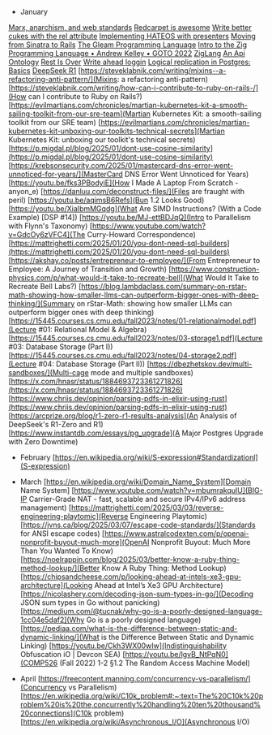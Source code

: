 * January

[Marx, anarchism, and web standards](https://steveklabnik.com/writing/marx-anarchism-and-web-standards/)
[Redcarpet is awesome](https://steveklabnik.com/writing/redcarpet-is-awesome/)
[Write better cukes with the rel attribute](https://steveklabnik.com/writing/write-better-cukes-with-the-rel-attribute/)
[Implementing HATEOS with presenters](https://steveklabnik.com/writing/implementing-hateoas-with-presenters/)
[Moving from Sinatra to Rails](https://steveklabnik.com/writing/moving-from-sinatra-to-rails/)
[The Gleam Programming Language](https://tour.gleam.run/)
[Intro to the Zig Programming Language • Andrew Kelley • GOTO 2022](https://youtu.be/YXrb-DqsBNU)
[ZigLang](https://ziglang.org/documentation/master/#Introduction)
[An Api Ontology](https://steveklabnik.com/writing/an-api-ontology/)
[Rest Is Over](https://steveklabnik.com/writing/rest-is-over/)
[Write ahead loggin](https://en.wikipedia.org/wiki/Write-ahead_logging)
[Logical replication in Postgres: Basics](https://www.enterprisedb.com/blog/logical-replication-postgres-basics)
[DeepSeek R1](https://github.com/deepseek-ai/DeepSeek-R1/blob/main/DeepSeek_R1.pdf)
[https://steveklabnik.com/writing/mixins--a-refactoring-anti-pattern/](Mixins: a refactoring anti-pattern)
[https://steveklabnik.com/writing/how-can-i-contribute-to-ruby-on-rails-/](How can I contribute to Ruby on Rails?)
[https://evilmartians.com/chronicles/martian-kubernetes-kit-a-smooth-sailing-toolkit-from-our-sre-team](Martian Kubernetes Kit: a smooth-sailing toolkit from our SRE team)
[https://evilmartians.com/chronicles/martian-kubernetes-kit-unboxing-our-toolkits-technical-secrets](Martian Kubernetes Kit: unboxing our toolkit's technical secrets)
[https://p.migdal.pl/blog/2025/01/dont-use-cosine-similarity](https://p.migdal.pl/blog/2025/01/dont-use-cosine-similarity)
[https://krebsonsecurity.com/2025/01/mastercard-dns-error-went-unnoticed-for-years/](MasterCard DNS Error Went Unnoticed for Years)
[https://youtu.be/fks3PBodyiE](How I Made A Laptop From Scratch - anyon_e)
[https://danluu.com/deconstruct-files/](Files are fraught with peril)
[https://youtu.be/aqimsB6Refs](Bun 1.2 Looks Good)
[https://youtu.be/XiaIbmMGqdg](What Are SIMD Instructions? (With a Code Example) [DSP #14])
[https://youtu.be/MJ-ettBDJqQ](Intro to Parallelism with Flynn's Taxonomy)
[https://www.youtube.com/watch?v=GdcOy6zVFC4](The Curry-Howard Correspondence)
[https://mattrighetti.com/2025/01/20/you-dont-need-sql-builders](https://mattrighetti.com/2025/01/20/you-dont-need-sql-builders)
[https://akshay.co/posts/entrepreneur-to-employee/](From Entrepreneur to Employee: A Journey of Transition and Growth)
[https://www.construction-physics.com/p/what-would-it-take-to-recreate-bell](What Would It Take to Recreate Bell Labs?)
[https://blog.lambdaclass.com/summary-on-rstar-math-showing-how-smaller-llms-can-outperform-bigger-ones-with-deep-thinking/](Summary on rStar-Math: showing how smaller LLMs can outperform bigger ones with deep thinking)
[https://15445.courses.cs.cmu.edu/fall2023/notes/01-relationalmodel.pdf](Lecture #01: Relational Model & Algebra)
[https://15445.courses.cs.cmu.edu/fall2023/notes/03-storage1.pdf](Lecture #03: Database Storage (Part I))
[https://15445.courses.cs.cmu.edu/fall2023/notes/04-storage2.pdf](Lecture #04: Database Storage (Part II))
[https://dbezhetskov.dev/multi-sandboxes/](Multi-cage mode and multiple sandboxes)
[https://x.com/hnasr/status/1884693723361271826](https://x.com/hnasr/status/1884693723361271826)
[https://www.chriis.dev/opinion/parsing-pdfs-in-elixir-using-rust](https://www.chriis.dev/opinion/parsing-pdfs-in-elixir-using-rust)
[https://arcprize.org/blog/r1-zero-r1-results-analysis](An Analysis of DeepSeek's R1-Zero and R1)
[https://www.instantdb.com/essays/pg_upgrade](A Major Postgres Upgrade with Zero Downtime)

* February
[https://en.wikipedia.org/wiki/S-expression#Standardizationl](S-expression)

* March
[https://en.wikipedia.org/wiki/Domain_Name_System][Domain Name System]
[https://www.youtube.com/watch?v=mbumrakqulU](BIG-IP Carrier-Grade NAT - fast, scalable and secure IPv4/IPv6 address management)
[https://mattrighetti.com/2025/03/03/reverse-engineering-playtomic](Reverse Engineering Playtomic)
[https://jvns.ca/blog/2025/03/07/escape-code-standards/](Standards for ANSI escape codes)
[https://www.astralcodexten.com/p/openai-nonprofit-buyout-much-more](OpenAI Nonprofit Buyout: Much More Than You Wanted To Know)
[https://noelrappin.com/blog/2025/03/better-know-a-ruby-thing-method-lookup/](Better Know A Ruby Thing: Method Lookup)
[https://chipsandcheese.com/p/looking-ahead-at-intels-xe3-gpu-architecture](Looking Ahead at Intel’s Xe3 GPU Architecture)
[https://nicolashery.com/decoding-json-sum-types-in-go/](Decoding JSON sum types in Go without panicking)
[https://medium.com/@tucnak/why-go-is-a-poorly-designed-language-1cc04e5daf2](Why Go is a poorly designed language)
[https://pediaa.com/what-is-the-difference-between-static-and-dynamic-linking/](What is the Difference Between Static and Dynamic Linking)
[https://youtu.be/Ckh3WX00wIw](Indistinguishability Obfuscation iO | Devcon SEA)
[https://youtu.be/lgvB_NtPqN0](COMP526 (Fall 2022) 1-2 §1.2 The Random Access Machine Model)

* April
[https://freecontent.manning.com/concurrency-vs-parallelism/](Concurrency vs Parallelism)
[https://en.wikipedia.org/wiki/C10k_problem#:~:text=The%20C10k%20problem%20is%20the,concurrently%20handling%20ten%20thousand%20connections](C10k problem)
[https://en.wikipedia.org/wiki/Asynchronous_I/O](Asynchronous I/O)
